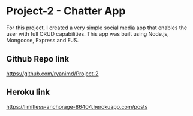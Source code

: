 # Project-2 - Chatter App
For this project, I created a very simple social media app that enables the user with full CRUD capabilities. This app was built using Node.js, Mongoose, Express and EJS.

## Github Repo link
https://github.com/ryanimd/Project-2

## Heroku link
https://limitless-anchorage-86404.herokuapp.com/posts
